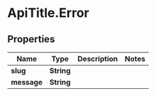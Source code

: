 # ApiTitle.Error

## Properties

Name | Type | Description | Notes
------------ | ------------- | ------------- | -------------
**slug** | **String** |  | 
**message** | **String** |  | 



